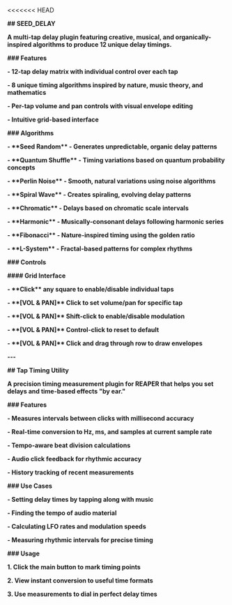 <<<<<<< HEAD


**## SEED\_DELAY**



**A multi-tap delay plugin featuring creative, musical, and organically-inspired algorithms to produce 12 unique delay timings.**



**### Features**

**- 12-tap delay matrix with individual control over each tap**

**- 8 unique timing algorithms inspired by nature, music theory, and mathematics**

**- Per-tap volume and pan controls with visual envelope editing**

**- Intuitive grid-based interface**



**### Algorithms**

**- \*\*Seed Random\*\* - Generates unpredictable, organic delay patterns**

**- \*\*Quantum Shuffle\*\* - Timing variations based on quantum probability concepts**

**- \*\*Perlin Noise\*\* - Smooth, natural variations using noise algorithms**

**- \*\*Spiral Wave\*\* - Creates spiraling, evolving delay patterns**

**- \*\*Chromatic\*\* - Delays based on chromatic scale intervals**

**- \*\*Harmonic\*\* - Musically-consonant delays following harmonic series**

**- \*\*Fibonacci\*\* - Nature-inspired timing using the golden ratio**

**- \*\*L-System\*\* - Fractal-based patterns for complex rhythms**



**### Controls**



**#### Grid Interface**

**- \*\*Click\*\* any square to enable/disable individual taps**

**- \*\*\[VOL \& PAN]\*\* Click to set volume/pan for specific tap**

**- \*\*\[VOL \& PAN]\*\* Shift-click to enable/disable modulation**

**- \*\*\[VOL \& PAN]\*\* Control-click to reset to default**

**- \*\*\[VOL \& PAN]\*\* Click and drag through row to draw envelopes**



**---**



**## Tap Timing Utility**



**A precision timing measurement plugin for REAPER that helps you set delays and time-based effects "by ear."**



**### Features**

**- Measures intervals between clicks with millisecond accuracy**

**- Real-time conversion to Hz, ms, and samples at current sample rate**

**- Tempo-aware beat division calculations**

**- Audio click feedback for rhythmic accuracy**

**- History tracking of recent measurements**



**### Use Cases**

**- Setting delay times by tapping along with music**

**- Finding the tempo of audio material**

**- Calculating LFO rates and modulation speeds**

**- Measuring rhythmic intervals for precise timing**



**### Usage**

**1. Click the main button to mark timing points**

**2. View instant conversion to useful time formats**

**3. Use measurements to dial in perfect delay times**


